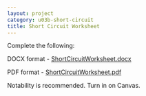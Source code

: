 ```yaml
---
layout: project
category: u03b-short-circuit
title: Short Circuit Worksheet
---
```


Complete the following:

DOCX format - [ShortCircuitWorksheet.docx](/apcsa/u03b_sc/U03b_ShortCircuitWorksheet/ShortCircuitWorksheet.docx)

PDF format - [ShortCircuitWorksheet.pdf](/apcsa/u03b_sc/U03b_ShortCircuitWorksheet/ShortCircuitWorksheet.pdf)

Notability is recommended. Turn in on Canvas.
